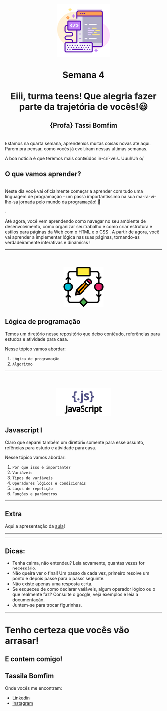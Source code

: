 <h1 align="center">
  <br>
  <img src="Img/web-development.png" alt="Front-End Checklist" width="170">
  <br>
    <br>
        Semana 4
    <br>
     <br>
        Eiii, turma teens! Que alegria fazer parte da trajetória de vocês!😃
  <h2 align="center">
  <p align="center">{Profa} Tassi Bomfim <p>
  </h2>
    <br>

</h1>
Estamos na quarta semana, aprendemos muitas coisas novas até aqui. Parem pra pensar, como vocês já evoluiram nessas ultimas semanas.

A boa notícia é que teremos mais conteúdos in-crí-veis. UuuhUh o/  

## O que vamos aprender?

<br>
Neste dia você vai oficialmente começar a aprender com tudo uma linguagem de programação - um passo importantíssimo na sua ma-ra-vi-lho-sa jornada pelo mundo da programação! 🎉

.

Até agora, você vem aprendendo como navegar no seu ambiente de desenvolvimento, como organizar seu trabalho e como criar estrutura e estilos para páginas da Web com o HTML e o CSS . A partir de agora, você vai aprender a implementar lógica nas suas páginas, tornando-as verdadeiramente interativas e dinâmicas !



---
<h2 align="center">
  <br>
  <img src="Img/algoritmos_logica_programacao.png" alt="Front-End Checklist" width="130">
  <br>
</h2>

## Lógica de programação

Temos um diretório nesse repositório que deixo contéudo, referências para estudos e atividade para casa. 

Nesse tópico vamos abordar:

1. `Lógica de programação`
2. `Algoritmo`

---
<h2 align="center">
  <br>
  <img src="Img/javascript.png" alt="Front-End Checklist" width="180">
  <br>
</h2>

## Javascript I

Claro que separei também um diretório somente para esse assunto, refências para estudo e atividade para casa.

Nesse tópico vamos abordar:

1. `Por que isso é importante?`
2. `Variáveis` 
3. `Tipos de variáveis`
4. `Operadores lógicos e condicionais`
5. `Laços de repetição`
6. `Funções e parâmetros`

---
## Extra

Aqui a apresentação da [aula](https://www.canva.com/design/DAEjP9Rlba0/eD33sbWSQY9tId9jaTdxmg/view?utm_content=DAEjP9Rlba0&utm_campaign=designshare&utm_medium=link&utm_source=publishsharelink)!

---
---
## Dicas: 

- Tenha calma, não entendeu? Leia novamente, quantas vezes for necessário.
- Não queira ver o final! Um passo de cada vez, primeiro resolve um ponto e depois passe para o passo seguinte.
- Não existe apenas uma resposta certa.
- Se esqueceu de  como declarar variáveis, algum operador lógico ou o que realmente faz? Consulte o google, veja exemplos e leia a documentação.
- Juntem-se para trocar figurinhas.

---
# Tenho certeza que vocês vão arrasar! 

##  E contem comigo! 
## Tassila Bomfim
  Onde vocês me encontram:
  - [Linkedin](https://www.linkedin.com/in/tassilabomfim/)
  - [Instagram](https://www.instagram.com/tassilabomfim/)
